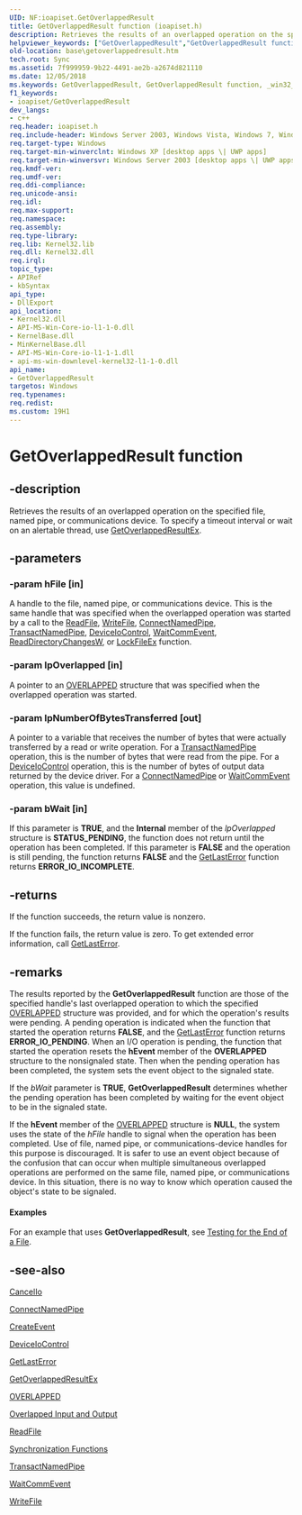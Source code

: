 ```yaml
---
UID: NF:ioapiset.GetOverlappedResult
title: GetOverlappedResult function (ioapiset.h)
description: Retrieves the results of an overlapped operation on the specified file, named pipe, or communications device.
helpviewer_keywords: ["GetOverlappedResult","GetOverlappedResult function","_win32_getoverlappedresult","base.getoverlappedresult","ioapiset/GetOverlappedResult","winbase/GetOverlappedResult"]
old-location: base\getoverlappedresult.htm
tech.root: Sync
ms.assetid: 7f999959-9b22-4491-ae2b-a2674d821110
ms.date: 12/05/2018
ms.keywords: GetOverlappedResult, GetOverlappedResult function, _win32_getoverlappedresult, base.getoverlappedresult, ioapiset/GetOverlappedResult, winbase/GetOverlappedResult
f1_keywords:
- ioapiset/GetOverlappedResult
dev_langs:
- c++
req.header: ioapiset.h
req.include-header: Windows Server 2003, Windows Vista, Windows 7, Windows Server 2008  Windows Server 2008 R2, Windows.h
req.target-type: Windows
req.target-min-winverclnt: Windows XP [desktop apps \| UWP apps]
req.target-min-winversvr: Windows Server 2003 [desktop apps \| UWP apps]
req.kmdf-ver: 
req.umdf-ver: 
req.ddi-compliance: 
req.unicode-ansi: 
req.idl: 
req.max-support: 
req.namespace: 
req.assembly: 
req.type-library: 
req.lib: Kernel32.lib
req.dll: Kernel32.dll
req.irql: 
topic_type:
- APIRef
- kbSyntax
api_type:
- DllExport
api_location:
- Kernel32.dll
- API-MS-Win-Core-io-l1-1-0.dll
- KernelBase.dll
- MinKernelBase.dll
- API-MS-Win-Core-io-l1-1-1.dll
- api-ms-win-downlevel-kernel32-l1-1-0.dll
api_name:
- GetOverlappedResult
targetos: Windows
req.typenames: 
req.redist: 
ms.custom: 19H1
---
```


# GetOverlappedResult function


## -description


Retrieves the results of an overlapped operation on the specified file, named pipe, or communications device. To specify a timeout interval or wait on an alertable thread, use <a href="https://docs.microsoft.com/windows/desktop/api/ioapiset/nf-ioapiset-getoverlappedresultex">GetOverlappedResultEx</a>.


## -parameters




### -param hFile [in]

A handle to the file, named pipe, or communications device. This is the same handle that was specified when the overlapped operation was started by a call to the 
<a href="https://docs.microsoft.com/windows/desktop/api/fileapi/nf-fileapi-readfile">ReadFile</a>, 
<a href="https://docs.microsoft.com/windows/desktop/api/fileapi/nf-fileapi-writefile">WriteFile</a>, 
<a href="https://docs.microsoft.com/windows/desktop/api/namedpipeapi/nf-namedpipeapi-connectnamedpipe">ConnectNamedPipe</a>, 
<a href="https://docs.microsoft.com/windows/desktop/api/namedpipeapi/nf-namedpipeapi-transactnamedpipe">TransactNamedPipe</a>, 
<a href="https://docs.microsoft.com/windows/desktop/api/ioapiset/nf-ioapiset-deviceiocontrol">DeviceIoControl</a>, 
<a href="https://docs.microsoft.com/windows/desktop/api/winbase/nf-winbase-waitcommevent">WaitCommEvent</a>, 
<a href="https://docs.microsoft.com/windows/win32/api/winbase/nf-winbase-readdirectorychangesw">ReadDirectoryChangesW</a>, or 
<a href="https://docs.microsoft.com/windows/win32/api/fileapi/nf-fileapi-lockfileex">LockFileEx</a> function.


### -param lpOverlapped [in]

A pointer to an 
<a href="https://docs.microsoft.com/windows/desktop/api/minwinbase/ns-minwinbase-overlapped">OVERLAPPED</a> structure that was specified when the overlapped operation was started.


### -param lpNumberOfBytesTransferred [out]

A pointer to a variable that receives the number of bytes that were actually transferred by a read or write operation. For a 
<a href="https://docs.microsoft.com/windows/desktop/api/namedpipeapi/nf-namedpipeapi-transactnamedpipe">TransactNamedPipe</a> operation, this is the number of bytes that were read from the pipe. For a 
<a href="https://docs.microsoft.com/windows/desktop/api/ioapiset/nf-ioapiset-deviceiocontrol">DeviceIoControl</a> operation, this is the number of bytes of output data returned by the device driver. For a 
<a href="https://docs.microsoft.com/windows/desktop/api/namedpipeapi/nf-namedpipeapi-connectnamedpipe">ConnectNamedPipe</a> or 
<a href="https://docs.microsoft.com/windows/desktop/api/winbase/nf-winbase-waitcommevent">WaitCommEvent</a> operation, this value is undefined.


### -param bWait [in]

If this parameter is <b>TRUE</b>, and the <b>Internal</b> member of the <i>lpOverlapped</i> structure is <b>STATUS_PENDING</b>, the function does not return until the operation has been completed. If this parameter is <b>FALSE</b> and the operation is still pending, the function returns <b>FALSE</b> and the 
<a href="https://docs.microsoft.com/windows/desktop/api/errhandlingapi/nf-errhandlingapi-getlasterror">GetLastError</a> function returns <b>ERROR_IO_INCOMPLETE</b>.


## -returns



If the function succeeds, the return value is nonzero.

If the function fails, the return value is zero. To get extended error information, call 
<a href="https://docs.microsoft.com/windows/desktop/api/errhandlingapi/nf-errhandlingapi-getlasterror">GetLastError</a>.




## -remarks



The results reported by the 
<b>GetOverlappedResult</b> function are those of the specified handle's last overlapped operation to which the specified 
<a href="https://docs.microsoft.com/windows/desktop/api/minwinbase/ns-minwinbase-overlapped">OVERLAPPED</a> structure was provided, and for which the operation's results were pending. A pending operation is indicated when the function that started the operation returns <b>FALSE</b>, and the <a href="https://docs.microsoft.com/windows/desktop/api/errhandlingapi/nf-errhandlingapi-getlasterror">GetLastError</a> function returns <b>ERROR_IO_PENDING</b>. When an I/O operation is pending, the function that started the operation resets the <b>hEvent</b> member of the 
<b>OVERLAPPED</b> structure to the nonsignaled state. Then when the pending operation has been completed, the system sets the event object to the signaled state.

If the <i>bWait</i> parameter is <b>TRUE</b>, 
<b>GetOverlappedResult</b> determines whether the pending operation has been completed by waiting for the event object to be in the signaled state.

If the <b>hEvent</b> member of the 
<a href="https://docs.microsoft.com/windows/desktop/api/minwinbase/ns-minwinbase-overlapped">OVERLAPPED</a> structure is <b>NULL</b>, the system uses the state of the <i>hFile</i> handle to signal when the operation has been completed. Use of file, named pipe, or communications-device handles for this purpose is discouraged. It is safer to use an event object because of the confusion that can occur when multiple simultaneous overlapped operations are performed on the same file, named pipe, or communications device. In this situation, there is no way to know which operation caused the object's state to be signaled.


#### Examples

For an example that uses 
<b>GetOverlappedResult</b>, see 
<a href="https://docs.microsoft.com/windows/desktop/FileIO/testing-for-the-end-of-a-file">Testing for the End of a File</a>.

<div class="code"></div>



## -see-also




<a href="https://docs.microsoft.com/windows/desktop/FileIO/cancelio">CancelIo</a>



<a href="https://docs.microsoft.com/windows/desktop/api/namedpipeapi/nf-namedpipeapi-connectnamedpipe">ConnectNamedPipe</a>



<a href="https://docs.microsoft.com/windows/desktop/api/synchapi/nf-synchapi-createeventa">CreateEvent</a>



<a href="https://docs.microsoft.com/windows/desktop/api/ioapiset/nf-ioapiset-deviceiocontrol">DeviceIoControl</a>



<a href="https://docs.microsoft.com/windows/desktop/api/errhandlingapi/nf-errhandlingapi-getlasterror">GetLastError</a>



<a href="https://docs.microsoft.com/windows/desktop/api/ioapiset/nf-ioapiset-getoverlappedresultex">GetOverlappedResultEx</a>



<a href="https://docs.microsoft.com/windows/desktop/api/minwinbase/ns-minwinbase-overlapped">OVERLAPPED</a>



<a href="https://docs.microsoft.com/windows/desktop/Sync/synchronization-and-overlapped-input-and-output">Overlapped Input and Output</a>



<a href="https://docs.microsoft.com/windows/desktop/api/fileapi/nf-fileapi-readfile">ReadFile</a>



<a href="https://docs.microsoft.com/windows/desktop/Sync/synchronization-functions">Synchronization Functions</a>



<a href="https://docs.microsoft.com/windows/desktop/api/namedpipeapi/nf-namedpipeapi-transactnamedpipe">TransactNamedPipe</a>



<a href="https://docs.microsoft.com/windows/desktop/api/winbase/nf-winbase-waitcommevent">WaitCommEvent</a>



<a href="https://docs.microsoft.com/windows/desktop/api/fileapi/nf-fileapi-writefile">WriteFile</a>
 

 

